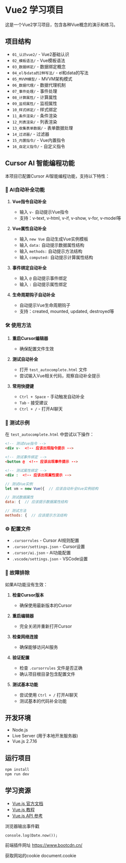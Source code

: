 # Vue2 学习项目

这是一个Vue2学习项目，包含各种Vue概念的演示和练习。

## 项目结构

- `01_认识vue2/` - Vue2基础认识
- `02_模板语法/` - Vue模板语法
- `03_数据绑定/` - 数据绑定概念
- `04_el与data的2种写法/` - el和data的写法
- `05_MVVM模型/` - MVVM架构模式
- `06_数据代理/` - 数据代理机制
- `07_事件处理/` - 事件处理
- `08_计算属性/` - 计算属性
- `09_监视属性/` - 监视属性
- `10_样式绑定/` - 样式绑定
- `11_条件渲染/` - 条件渲染
- `12_列表渲染/` - 列表渲染
- `13_收集表单数据/` - 表单数据处理
- `14_过滤器/` - 过滤器
- `15_内置指令/` - Vue内置指令
- `16_自定义指令/` - 自定义指令

## Cursor AI 智能编程功能

本项目已配置Cursor AI智能编程功能，支持以下特性：

### 🚀 AI自动补全功能

1. **Vue指令自动补全**
   - 输入 `v-` 自动提示Vue指令
   - 支持：v-text, v-html, v-if, v-show, v-for, v-model等

2. **Vue属性自动补全**
   - 输入 `new Vue` 自动生成Vue实例模板
   - 输入 `data:` 自动提示数据属性结构
   - 输入 `methods:` 自动提示方法结构
   - 输入 `computed:` 自动提示计算属性结构

3. **事件绑定自动补全**
   - 输入 `@` 自动提示事件绑定
   - 输入 `:` 自动提示属性绑定

4. **生命周期钩子自动补全**
   - 自动提示Vue生命周期钩子
   - 支持：created, mounted, updated, destroyed等

### 🛠️ 使用方法

1. **重启Cursor编辑器**
   - 确保配置文件生效

2. **测试自动补全**
   - 打开 `test_autocomplete.html` 文件
   - 尝试输入Vue相关代码，观察自动补全提示

3. **常用快捷键**
   - `Ctrl + Space` - 手动触发自动补全
   - `Tab` - 接受建议
   - `Ctrl + /` - 打开AI聊天

### 📝 测试示例

在 `test_autocomplete.html` 中尝试以下操作：

```html
<!-- 测试Vue指令 -->
<div v-  <!-- 应该出现指令提示 -->

<!-- 测试事件绑定 -->
<button @  <!-- 应该出现事件提示 -->

<!-- 测试属性绑定 -->
<div :  <!-- 应该出现属性提示 -->
```

```javascript
// 测试Vue实例
let vm = new Vue({  // 应该自动补全Vue实例结构

// 测试数据属性
data: {  // 应该提示数据属性结构

// 测试方法
methods: {  // 应该提示方法结构
```

### ⚙️ 配置文件

- `.cursorrules` - Cursor AI规则配置
- `.cursor/settings.json` - Cursor设置
- `.cursor/ai.json` - AI功能配置
- `.vscode/settings.json` - VSCode设置

### 🔧 故障排除

如果AI功能没有生效：

1. **检查Cursor版本**
   - 确保使用最新版本的Cursor

2. **重启编辑器**
   - 完全关闭并重新打开Cursor

3. **检查网络连接**
   - 确保能够访问AI服务

4. **验证配置**
   - 检查 `.cursorrules` 文件是否正确
   - 确认项目根目录包含配置文件

5. **测试基本功能**
   - 尝试使用 `Ctrl + /` 打开AI聊天
   - 测试基本的代码补全功能

## 开发环境

- Node.js
- Live Server (用于本地开发服务器)
- Vue.js 2.7.16

## 运行项目

```bash
npm install
npm run dev
```

## 学习资源

- [Vue.js 官方文档](https://v2.vuejs.org/)
- [Vue.js 教程](https://v2.vuejs.org/v2/guide/)
- [Vue.js API 参考](https://v2.vuejs.org/v2/api/)

浏览器输出事件戳

```shell
console.log(Date.now());
```


前端插件网址
https://www.bootcdn.cn/


获取网站的cookie
document.cookie